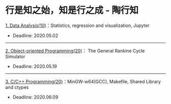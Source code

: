 # 行是知之始，知是行之成 - 陶行知

[1. Data Analysis(10)](./P2)：Statistics, regression and visualization, Jupyter 

* Deadline: 2020.05.02

---

[2. Object-oriented Programming(20)](./P3)： The General Rankine Cycle Simulator

* Deadline: 2020.05.19

---

[3. C/C++ Programming(20)](./P4)：MinGW-w64(GCC), Makefile, Shared Library and ctypes

* Deadline: 2020.06.09

